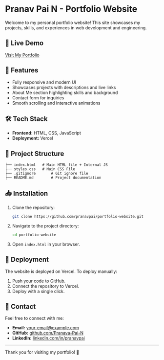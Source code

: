 # Pranav Pai N - Portfolio Website

Welcome to my personal portfolio website! This site showcases my projects, skills, and experiences in web development and engineering.

## 🚀 Live Demo
[Visit My Portfolio](https://portfoliowebsite-git-main-pranav-pais-projects.vercel.app/)

## 📌 Features
- Fully responsive and modern UI
- Showcases projects with descriptions and live links
- About Me section highlighting skills and background
- Contact form for inquiries
- Smooth scrolling and interactive animations

## 🛠️ Tech Stack
- **Frontend:** HTML, CSS, JavaScript
- **Deployment:** Vercel

## 📂 Project Structure
```
├── index.html   # Main HTML file + Internal JS
├── styles.css   # Main CSS File
├── .gitignore       # Git ignore file
├── README.md        # Project documentation
```

## 📥 Installation
1. Clone the repository:
   ```sh
   git clone https://github.com/pranavpai/portfolio-website.git
   ```
2. Navigate to the project directory:
   ```sh
   cd portfolio-website
   ```
3. Open `index.html` in your browser.

## 🚀 Deployment
The website is deployed on Vercel. To deploy manually:
1. Push your code to GitHub.
2. Connect the repository to Vercel.
3. Deploy with a single click.

## 📧 Contact
Feel free to connect with me:
- **Email:** [your-email@example.com](mailto:pranavpai0309@gmail.com)
- **GitHub:** [github.com/Pranava-Pai-N](https://github.com/Pranava-Pai-N)
- **LinkedIn:** [linkedin.com/in/pranavpai](https://www.linkedin.com/in/pranav-pai-n-563106292)

---
Thank you for visiting my portfolio! 🚀

